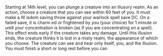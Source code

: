 Starting at 14th level, you can plunge a creature into 
an illusory realm. As an action, choose a creature 
that you can see within 60 feet of you. It must make a 
W isdom  saving throw against your warlock spell save 
DC. On a failed save, it is charm ed or frightened by you 
(your choice) for 1 minute or until your concentration 
is broken (as if you are concentrating on a spell). This 
effect ends early if the creature takes any damage.
Until this illusion ends, the creature thinks it is lost 
in a misty realm, the appearance of which you choose. 
The creature can see and hear only itself, you, and 
the illusion. You must finish a short or long rest before you can 
